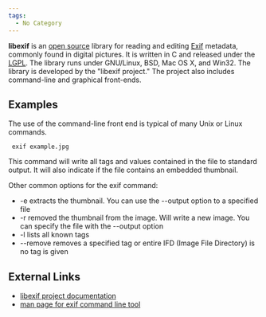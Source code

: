 ```yaml
---
tags:
  - No Category
---
```

**libexif** is an [open source](open_source.md) library for
reading and editing [Exif](exif.md) metadata, commonly found in
digital pictures. It is written in C and released under the
[LGPL](lgpl.md). The library runs under GNU/Linux, BSD, Mac OS
X, and Win32. The library is developed by the "libexif project." The
project also includes command-line and graphical front-ends.

## Examples

The use of the command-line front end is typical of many Unix or Linux
commands.

` exif example.jpg`

This command will write all tags and values contained in the file to
standard output. It will also indicate if the file contains an embedded
thumbnail.

Other common options for the exif command:

- -e extracts the thumbnail. You can use the --output option to a
  specified file
- -r removed the thumbnail from the image. Will write a new image. You
  can specify the file with the --output option
- -l lists all known tags
- --remove removes a specified tag or entire IFD (Image File Directory)
  is no tag is given

## External Links

- [libexif project
  documentation](http://libexif.sourceforge.net/docs.html)
- [man page for exif command line
  tool](http://libexif.sourceforge.net/man/exif.html)